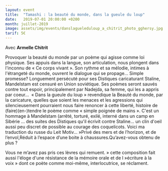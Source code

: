 ```yaml
---
layout: event
title:  "Tamashi : la beauté du monde, dans la gueule du loup"
date:   2019-07-01 20:00:00 +0200
month: juillet-2019
image: assets/img/events/danslagueleduloup_a_chitrit_photo_gghersy.jpg
tarif: 5€
---
```


Avec **Armelle Chitrit**

Provoquer la beauté du monde par un poème qui agisse comme loi physique. Ses appuis dans la langue, son articulation, nous plongent dans l'inconnu de « Ce corps vivant ». Son rythme et sa mélodie, intimes à l'étrangeté du monde, ouvrent le dialogue qui se propage... Simple promesse? Longuement persécuté pour ses Distiques caricaturant Staline, Mandelstam est censuré en Union soviétique. Ses poèmes seront sauvés contre tout espoir, principalement par Nadejda, sa femme, qui les a appris par coeur…  « Dans la gueule du loup » revendique la Beauté du monde, par la caricature, quelles que soient les menaces et les agressions qui silencieusement pourraient nous faire renoncer à cette liberté, histoire de (faire)(en-)tendre le poème comme « simple poignée de mains ». C'est un hommage à Mandelstam (arrêté, torturé, exilé, interné dans un camp en Sibérie … des suites des Distiques qu'il écrivit contre Staline... un clin d'oeil aussi peu discret de possible au courage des coquelicots. Voici ma traduction du russe du Leit Motiv... »Privé des mers et de l’horizon, et de l’envol,Réduit à l’espace d’une boite à chaussures.Qu’avez-vous obtenu de plus ?

Vous ne m’avez pas pris ces lèvres qui remuent. » cette composition fait aussi l'éloge d'une résistance de la mémoire orale et de l »écriture à la voix » dont ce poète comme moi-même, interlocutrice, se réclament.
